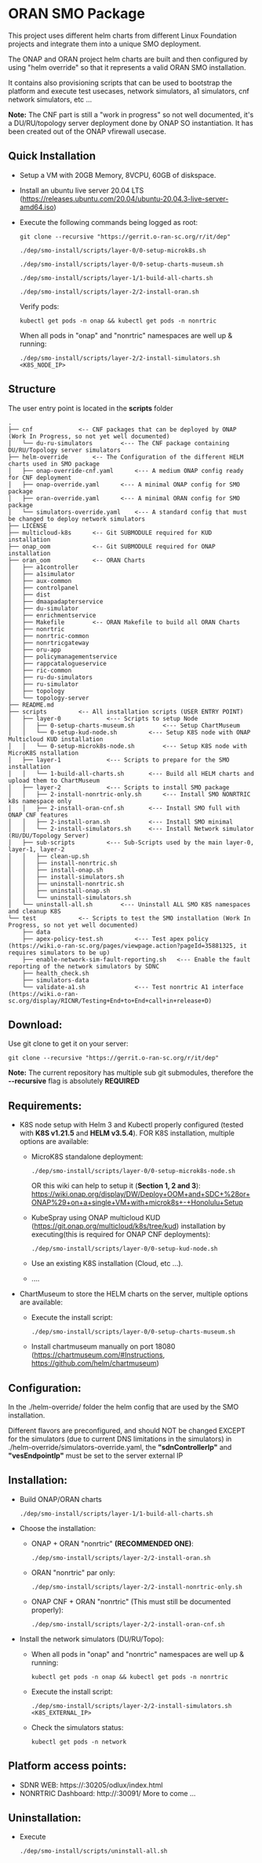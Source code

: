 # ORAN SMO Package

This project uses different helm charts from different Linux Foundation projects and integrate them into a unique SMO deployment.
<p>The ONAP and ORAN project helm charts are built and then configured by using "helm override" so that it represents a valid ORAN SMO installation.</p>
<p>It contains also provisioning scripts that can be used to bootstrap the platform and execute test usecases, network simulators, a1 simulators, cnf network simulators, etc ...</p>

<strong>Note:</strong>
The CNF part is still a "work in progress" so not well documented, it's a DU/RU/topology server deployment done by ONAP SO instantiation.
It has been created out of the ONAP vfirewall usecase.

## Quick Installation
* Setup a VM with 20GB Memory, 8VCPU, 60GB of diskspace. 
* Install an ubuntu live server 20.04 LTS (https://releases.ubuntu.com/20.04/ubuntu-20.04.3-live-server-amd64.iso)
* Execute the following commands being logged as root:

	```git clone --recursive "https://gerrit.o-ran-sc.org/r/it/dep"```

	```./dep/smo-install/scripts/layer-0/0-setup-microk8s.sh```

	```./dep/smo-install/scripts/layer-0/0-setup-charts-museum.sh```

	```./dep/smo-install/scripts/layer-1/1-build-all-charts.sh```

	```./dep/smo-install/scripts/layer-2/2-install-oran.sh```

	Verify pods:

	```kubectl get pods -n onap && kubectl get pods -n nonrtric```
	
	When all pods in "onap" and "nonrtric" namespaces are well up & running:
	
	```./dep/smo-install/scripts/layer-2/2-install-simulators.sh <K8S_NODE_IP>```

## Structure
The user entry point is located in the <strong>scripts</strong> folder

```
.
├── cnf				<-- CNF packages that can be deployed by ONAP (Work In Progress, so not yet well documented)
│   └── du-ru-simulators		<--- The CNF package containing DU/RU/Topology server simulators
├── helm-override		<-- The Configuration of the different HELM charts used in SMO package
│   ├── onap-override-cnf.yaml		<--- A medium ONAP config ready for CNF deployment
│   ├── onap-override.yaml 		<--- A minimal ONAP config for SMO package
│   ├── oran-override.yaml		<--- A minimal ORAN config for SMO package
│   └── simulators-override.yaml	<--- A standard config that must be changed to deploy network simulators
├── LICENSE
├── multicloud-k8s		<-- Git SUBMODULE required for KUD installation
├── onap_oom			<-- Git SUBMODULE required for ONAP installation
├── oran_oom			<-- ORAN Charts
│   ├── a1controller
│   ├── a1simulator
│   ├── aux-common
│   ├── controlpanel
│   ├── dist
│   ├── dmaapadapterservice
│   ├── du-simulator
│   ├── enrichmentservice
│   ├── Makefile		<-- ORAN Makefile to build all ORAN Charts
│   ├── nonrtric
│   ├── nonrtric-common
│   ├── nonrtricgateway
│   ├── oru-app
│   ├── policymanagementservice
│   ├── rappcatalogueservice
│   ├── ric-common
│   ├── ru-du-simulators
│   ├── ru-simulator
│   ├── topology
│   └── topology-server
├── README.md
├── scripts			<-- All installation scripts (USER ENTRY POINT)
│   ├── layer-0				<--- Scripts to setup Node
│   │   ├── 0-setup-charts-museum.sh		<--- Setup ChartMuseum
│   │   └── 0-setup-kud-node.sh			<--- Setup K8S node with ONAP Multicloud KUD installation
│   │   └── 0-setup-microk8s-node.sh		<--- Setup K8S node with MicroK8S nstallation
│   ├── layer-1				<--- Scripts to prepare for the SMO installation
│   │   └── 1-build-all-charts.sh		<--- Build all HELM charts and upload them to ChartMuseum
│   ├── layer-2				<--- Scripts to install SMO package
│   │   ├── 2-install-nonrtric-only.sh		<--- Install SMO NONRTRIC k8s namespace only
│   │   ├── 2-install-oran-cnf.sh		<--- Install SMO full with ONAP CNF features
│   │   ├── 2-install-oran.sh			<--- Install SMO minimal 
│   │   └── 2-install-simulators.sh		<--- Install Network simulator (RU/DU/Topology Server)
│   ├── sub-scripts			<--- Sub-Scripts used by the main layer-0, layer-1, layer-2
│   │   ├── clean-up.sh
│   │   ├── install-nonrtric.sh
│   │   ├── install-onap.sh
│   │   ├── install-simulators.sh
│   │   ├── uninstall-nonrtric.sh
│   │   ├── uninstall-onap.sh
│   │   └── uninstall-simulators.sh
│   └── uninstall-all.sh		<--- Uninstall ALL SMO K8S namespaces and cleanup K8S
└── test			<-- Scripts to test the SMO installation (Work In Progress, so not yet well documented)
    ├── data
    ├──	apex-policy-test.sh			<--- Test apex policy (https://wiki.o-ran-sc.org/pages/viewpage.action?pageId=35881325, it requires simulators to be up)
    ├── enable-network-sim-fault-reporting.sh	<--- Enable the fault reporting of the network simulators by SDNC
    ├── health_check.sh
    ├── simulators-data
    └── validate-a1.sh				<--- Test nonrtric A1 interface (https://wiki.o-ran-sc.org/display/RICNR/Testing+End+to+End+call+in+release+D)
```
## Download:
Use git clone to get it on your server:

```git clone --recursive "https://gerrit.o-ran-sc.org/r/it/dep"```


<strong>Note:</strong> The current repository has multiple sub git submodules, therefore the <strong>--recursive</strong> flag is absolutely <strong>REQUIRED</strong>
  
## Requirements:
* K8S node setup with Helm 3 and Kubectl properly configured (tested with <strong>K8S v1.21.5</strong> and <strong>HELM v3.5.4</strong>).
  FOR K8S installation, multiple options are available:
	- MicroK8S standalone deployment:

		```./dep/smo-install/scripts/layer-0/0-setup-microk8s-node.sh```

		OR this wiki can help to setup it (<strong>Section 1, 2 and 3</strong>): https://wiki.onap.org/display/DW/Deploy+OOM+and+SDC+%28or+ONAP%29+on+a+single+VM+with+microk8s+-+Honolulu+Setup

	- KubeSpray using ONAP multicloud KUD (https://git.onap.org/multicloud/k8s/tree/kud) installation by executing(this is required for ONAP CNF deployments): 
            
	    ```./dep/smo-install/scripts/layer-0/0-setup-kud-node.sh```
    

	- Use an existing K8S installation (Cloud, etc ...).
	- ....

* ChartMuseum to store the HELM charts on the server, multiple options are available:
	- Execute the install script:

		```./dep/smo-install/scripts/layer-0/0-setup-charts-museum.sh```
	- Install chartmuseum manually on port 18080 (https://chartmuseum.com/#Instructions, https://github.com/helm/chartmuseum)
    
## Configuration:
In the ./helm-override/ folder the helm config that are used by the SMO installation. 
<p>Different flavors are preconfigured, and should NOT be changed EXCEPT for the simulators (due to current DNS limitations in the simulators)
in ./helm-override/simulators-override.yaml, the <strong>"sdnControllerIp"</strong> and <strong>"vesEndpointIp"</strong> must be set to the server external IP</p>

## Installation:
* Build ONAP/ORAN charts 

	```./dep/smo-install/scripts/layer-1/1-build-all-charts.sh```

* Choose the installation:
	- ONAP + ORAN "nonrtric" <strong>(RECOMMENDED ONE)</strong>:  
	
		```./dep/smo-install/scripts/layer-2/2-install-oran.sh```
	- ORAN "nonrtric" par only: 
	
		```./dep/smo-install/scripts/layer-2/2-install-nonrtric-only.sh```

	- ONAP CNF + ORAN "nonrtric" (This must still be documented properly): 
 
		```./dep/smo-install/scripts/layer-2/2-install-oran-cnf.sh```



* Install the network simulators (DU/RU/Topo):
	- When all pods in "onap" and "nonrtric" namespaces are well up & running:
		
		```kubectl get pods -n onap && kubectl get pods -n nonrtric```

	- Execute the install script:
		
		```./dep/smo-install/scripts/layer-2/2-install-simulators.sh <K8S_EXTERNAL_IP>```

	- Check the simulators status:

		```kubectl get pods -n network```
	
## Platform access points:
* SDNR WEB: 
	https://<K8SServerIP>:30205/odlux/index.html
* NONRTRIC Dashboard: 
	http://<K8SServerIP>:30091/
  More to come ...

## Uninstallation:
* Execute 
	
	```./dep/smo-install/scripts/uninstall-all.sh```
